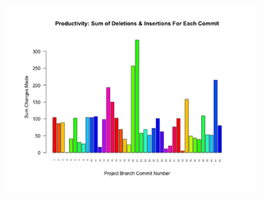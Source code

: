 ![test_image](https://github.com/pierremigeon/commit_tracker/blob/master/Algorithms_practice_project/Algorithms_practice::quick.data_sum_barplot.png)
